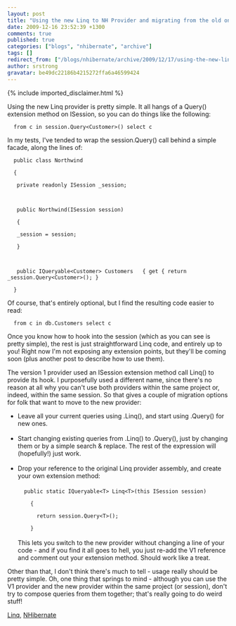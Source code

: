 ```yaml
---
layout: post
title: "Using the new Linq to NH Provider and migrating from the old one"
date: 2009-12-16 23:52:39 +1300
comments: true
published: true
categories: ["blogs", "nhibernate", "archive"]
tags: []
redirect_from: ["/blogs/nhibernate/archive/2009/12/17/using-the-new-linq-to-nh-provider-and-migrating-from-the-old-one.aspx/", "/blogs/nhibernate/archive/2009/12/17/using-the-new-linq-to-nh-provider-and-migrating-from-the-old-one.html"]
author: srstrong
gravatar: be49dc22186b4215272ffa6a46599424
---
```

{% include imported_disclaimer.html %}
<p>Using the new Linq provider is pretty simple. It all hangs of a Query() extension method on ISession, so you can do things like the following:</p><code>  from c in session.Query&lt;Customer&gt;() select c</code><br />
<p>In my tests, I've tended to wrap the session.Query() call behind a simple facade, along the lines of:</p><code>  public class Northwind<br />
  {<br />
   private readonly ISession _session;<br />
<br />
   public Northwind(ISession session)<br />
   {<br />
   _session = session;<br />
   }<br />
<br />
   public IQueryable&lt;Customer&gt; Customers   { get { return _session.Query&lt;Customer&gt;(); }<br />
  }<br /></code>
<p>Of course, that's entirely optional, but I find the resulting code easier to read:</p><code>  from c in db.Customers select c</code><br />
<p>Once you know how to hook into the session (which as you can see is pretty simple), the rest is just straightforward Linq code, and entirely up to you! Right now I'm not exposing any extension points, but they'll be coming soon (plus another post to describe how to use them).</p>
<p>The version 1 provider used an ISession extension method call Linq() to provide its hook. I purposefully used a different name, since there's no reason at all why you can't use both providers within the same project or, indeed, within the same session. So that gives a couple of migration options for folk that want to move to the new provider:</p>
<ul>
  <li>Leave all your current queries using .Linq(), and start using .Query() for new ones.</li>

  <li style="list-style: none"><br /></li>

  <li>Start changing existing queries from .Linq() to .Query(), just by changing them or by a simple search &amp; replace. The rest of the expression will (hopefully!) just work.</li>

  <li style="list-style: none"><br /></li>

  <li>Drop your reference to the original Linq provider assembly, and create your own extension method:<br />
  <br />
  <code>  public static IQueryable&lt;T&gt; Linq&lt;T&gt;(this ISession session)<br />
    {<br />
      return session.Query&lt;T&gt;();<br />
    }</code><br />
  <br />
  This lets you switch to the new provider without changing a line of your code - and if you find it all goes to hell, you just re-add the V1 reference and comment out your extension method. Should work like a treat.</li>
</ul>
<p>Other than that, I don't think there's much to tell - usage really should be pretty simple. Oh, one thing that springs to mind - although you can use the V1 provider and the new provider within the same project (or session), don't try to compose queries from them together; that's really going to do weird stuff!</p>
<div class="posttagsblock"><a href="http://technorati.com/tag/Linq" rel="tag">Linq</a>, <a href="http://technorati.com/tag/NHibernate" rel="tag">NHibernate</a></div>
